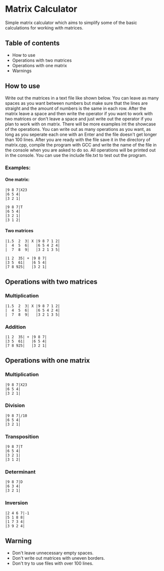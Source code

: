 # Matrix Calculator
Simple matrix calculator which aims to simplify some of the basic calculations for working with matrices.

## Table of contents
* How to use
* Operations with two matrices
* Operations with one matrix
* Warnings

## How to use
Write out the matrices in a text file like shown below. You can leave as many spaces as you want between numbers but make sure that the lines are straight and the amount of numbers is the same in each row. After the matrix leave a space and then write the operator if you want to work with two matrices or don't leave a space and just write out the operator if you plan to work with on matrix. There will be more examples int the showcase of the operations. You can write out as many operations as you want, as long as you seperate each one with an Enter and the file doesn't get longer than 100 lines. After you are ready with the file save it in the directory of matrix.cpp, compile the program with GCC and write the name of the file in the console when you are asked to do so. All operations will be printed out in the console. You can use the include file.txt to test out the program.

### Examples:

#### One matrix:

```
|9 8 7|X23
|6 5 4|
|3 2 1|

|9 8 7|T
|6 5 4|
|3 2 1|
|3 1 2|
```
#### Two matrices

```
|1.5  2  3| X |9 8 7 1 2|
|  4  5  6|   |6 5 4 2 4|
|  7  8  9|   |3 2 1 3 5|

|1 2  35| + |9 8 7|
|3 5  61|   |6 5 4|
|7 8 925|   |3 2 1|
```

## Operations with two matrices

### Multiplication

```
|1.5  2  3| X |9 8 7 1 2|
|  4  5  6|   |6 5 4 2 4|
|  7  8  9|   |3 2 1 3 5|
```

### Addition

```
|1 2  35| + |9 8 7|
|3 5  61|   |6 5 4|
|7 8 925|   |3 2 1|
```

## Operations with one matrix

### Multiplication

```
|9 8 7|X23
|6 5 4|
|3 2 1|
```

### Division

```
|9 8 7|/10
|6 5 4|
|3 2 1|
```

### Transposition

```
|9 8 7|T
|6 5 4|
|3 2 1|
|3 1 2|
```

### Determinant

```
|9 8 7|D
|6 3 4|
|3 2 1|
```

### Inversion

```
|2 4 6 7|-1
|5 1 8 8|
|1 7 3 4|
|3 9 2 4|
```

## Warning
* Don't leave unnecessary empty spaces.
* Don't write out matrices with uneven borders.
* Don't try to use files with over 100 lines.